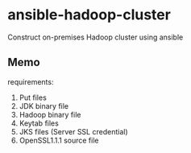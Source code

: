 # ansible-hadoop-cluster
Construct on-premises Hadoop cluster using ansible


## Memo

requirements:

1. Put files
  1. JDK binary file
  2. Hadoop binary file
  3. Keytab files
  4. JKS files (Server SSL credential)
  5. OpenSSL1.1.1 source file
